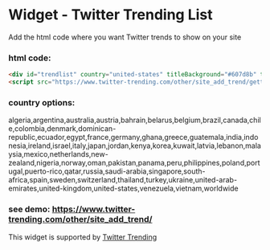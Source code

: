 # Widget - Twitter Trending List
Add the html code where you want Twitter trends to show on your site

### html code:
```HTML
<div id="trendlist" country="united-states" titleBackground="#607d8b" titleColor="white" titleFontFamily="sans-serif" titleFontSize="17px" trendsFontSize="17px" bottomFontSize="12px" bottomBackground="#607d8b" bottomColor="white" bottomFontFamily="sans-serif"></div>
<script src="https://www.twitter-trending.com/other/site_add_trend/gettrends.js"></script>
```

### country options:

algeria,argentina,australia,austria,bahrain,belarus,belgium,brazil,canada,chile,colombia,denmark,dominican-republic,ecuador,egypt,france,germany,ghana,greece,guatemala,india,indonesia,ireland,israel,italy,japan,jordan,kenya,korea,kuwait,latvia,lebanon,malaysia,mexico,netherlands,new-zealand,nigeria,norway,oman,pakistan,panama,peru,philippines,poland,portugal,puerto-rico,qatar,russia,saudi-arabia,singapore,south-africa,spain,sweden,switzerland,thailand,turkey,ukraine,united-arab-emirates,united-kingdom,united-states,venezuela,vietnam,worldwide

### see demo: https://www.twitter-trending.com/other/site_add_trend/

This widget is supported by [Twitter Trending](https://www.twiter-trending.com/)
